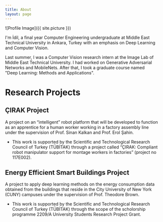 ```yaml
---
title: About
layout: page
---
```

![Profile Image]({{ site.picture }})

<p>
I'm İdil, a final year Computer Engineering undergraduate at Middle East Technical University in Ankara, Turkey with an emphasis on Deep Learning and Computer Vision. 
</p>
<p>
Last summer, I was a Computer Vision research intern at the Image Lab of Middle East Technical University. I had worked on Generative Adversarial Networks and MobileNets. After that, I took a graduate course named "Deep Learning: Methods and Applications". 
</p>
  
<h1> Research Projects </h1>
  <h2> ÇIRAK Project </h2>
  <p>
  A project on an “intelligent” robot platform that will be developed to function as an apprentice for a human worker working in a factory assembly line under the supervision of Prof. Sinan Kalkan and Prof. Erol Şahin.
  </p>
  <ul>
  <li>This work is supported by the Scientific and Technological Research Council of Turkey (TÜBİTAK) through a project called “ÇIRAK: Compliant robot manipulator support for montage workers in factories” (project no 117E002).</li>
  </ul>
  
  
  <h2> Energy Efficient Smart Buildings Project </h2>
  <p>
  A project to apply deep learning methods on the energy consumption data obtained from the buildings that reside in the City University of New York (CUNY) campuses under the supervision of Prof. Theodore Brown.
  </p>
  <ul>
  <li>This work is supported by the Scientific and Technological Research Council of Turkey (TÜBİTAK) through the scope of the scholorship programme 2209/A University Students Research Project Grant.</li>
  <ul>

